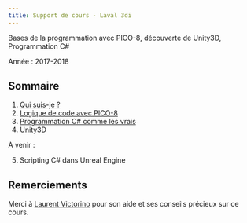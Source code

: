 ```yaml
---
title: Support de cours - Laval 3di
---
```


Bases de la programmation avec PICO-8, découverte de Unity3D, Programmation C#

Année : 2017-2018

## Sommaire

1. [Qui suis-je ?](http://dmayance.com)
2. [Logique de code avec PICO-8](./pico8)
3. [Programmation C# comme les vrais](./csharp)
4. [Unity3D](./unity)

À venir :

5. Scripting C# dans Unreal Engine

## Remerciements

Merci à [Laurent Victorino](monkeymoon.net) pour son aide et ses conseils précieux sur ce cours.
